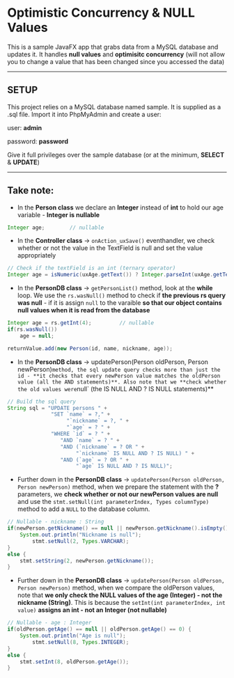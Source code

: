 # Optimistic Concurrency & NULL Values

This is a sample JavaFX app that grabs data from a MySQL database and updates it.
It handles **null values** and **optimisitc concurrency** (will not allow you to change a value that has been changed since you accessed the data)

---
## SETUP
This project relies on a MySQL database named sample. It is supplied as a .sql file. Import it into PhpMyAdmin and create a user:

user: **admin**

password: **password**

Give it full privileges over the sample database (or at the minimum, **SELECT** & **UPDATE**)

---
## Take note:

- In the **Person class** we declare an **Integer** instead of **int** to hold our age variable - **Integer is nullable**

```java
Integer age;        // nullable
```

- In the **Controller class** -> `onAction_uxSave()` eventhandler, we check whether or not the value in the TextField is null and set the value appropriately

```java
// Check if the textField is an int (ternary operator)
Integer age = isNumeric(uxAge.getText()) ? Integer.parseInt(uxAge.getText()) : null;
```

- In the **PersonDB class** -> `getPersonList()` method, look at the **while** loop. We use the `rs.wasNull()` method to check if **the previous rs query was null** - if it is assign `null` to the varaible **so that our object contains null values when it is read from the database**

```java
Integer age = rs.getInt(4);         // nullable
if(rs.wasNull())
	age = null;

returnValue.add(new Person(id, name, nickname, age));
```

- In the **PersonDB class** -> updatePerson(Person oldPerson, Person newPerson)` method, the sql update query checks more than just the id - **it checks that every newPerson value matches the oldPerson value (all the AND statements)**. Also note that we **check whether the old values were `null` (the IS NULL AND ? IS NULL statements)**

```java
// Build the sql query
String sql = "UPDATE persons " +
              "SET `name` = ?," +
              	   "`nickname` = ?, " +
                   "`age` = ? " +
              "WHERE `id` = ? " +
                 "AND `name` = ? " +
                 "AND (`nickname` = ? OR " +
                      "`nickname` IS NULL AND ? IS NULL) " +
                 "AND (`age` = ? OR " +
                      "`age` IS NULL AND ? IS NULL)";
```

- Further down in the **PersonDB class** -> `updatePerson(Person oldPerson, Person newPerson)` method, when we prepare the statement with the **?** parameters, we **check whether or not our newPerson values are null** and use the `stmt.setNull(int parameterIndex, Types columnType)` method to add a `NULL` to the database column.

```java
// Nullable - nickname : String
if(newPerson.getNickname() == null || newPerson.getNickname().isEmpty()) {
	System.out.println("Nickname is null");
        stmt.setNull(2, Types.VARCHAR);
}
else {
	stmt.setString(2, newPerson.getNickname());
}
```

- Further down in the **PersonDB class** -> `updatePerson(Person oldPerson, Person newPerson)` method, when we compare the oldPerson values, note that **we only check the NULL values of the age (Integer) - not the nickname (String)**. This is because the `setInt(int parameterIndex, int value)` **assigns an int - not an Integer (not nullable)**

```java
// Nullable - age : Integer
if(oldPerson.getAge() == null || oldPerson.getAge() == 0) {
	System.out.println("Age is null");
        stmt.setNull(8, Types.INTEGER);
}
else {
	stmt.setInt(8, oldPerson.getAge());
}
```


